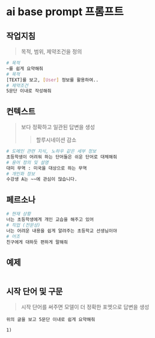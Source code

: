# ai base prompt 프롬프트

## 작업지침

> 목적, 범위, 제약조건을 정의

```sh
# 목적
~를 쉽게 요약해줘
# 목적
[TEXT]를 보고, [User] 정보를 활용하여..
# 제약조건
5문단 이내로 작성해줘
```

## 컨텍스트

> 보다 정확하고 일관된 답변을 생성
>
> > 할루시네이션 감소

```sh
# 도메인 관련 지식, 노하우 같은 세부 정보
초등학생이 어려워 하는 단어들은 쉬운 단어로 대체해줘
# 용어 정의 및 설명
대미 무역 : 미국을 대상으로 하는 무역
# 개인화 정보
수강생 A는 ~~에 관심이 많습니다.
```

## 페르소나

```sh
# 현재 상황
너는 초등학생에게 개인 교습을 해주고 있어
# 직업 (전문성)
너는 어려운 내용을 쉽게 알려주는 초등학교 선생님이야
# 어조
친구에게 대하듯 편하게 말해줘
```

## 예제

```

```

## 시작 단어 및 구문

> 시작 단어를 써주면 모델이 더 정확한 포멧으로 답변을 생성

```
위의 글을 보고 5문단 이내로 쉽게 요약해줘

1)
```
